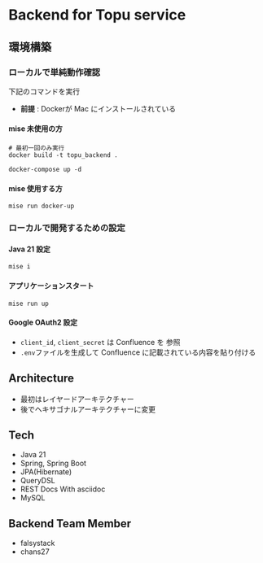 # Backend for Topu service

## 環境構築
### ローカルで単純動作確認

下記のコマンドを実行
- **前提** : Dockerが Mac にインストールされている
#### mise 未使用の方
```shell
# 最初一回のみ実行
docker build -t topu_backend .
```
```shell
docker-compose up -d
```

#### mise 使用する方

```shell
mise run docker-up
```

### ローカルで開発するための設定
#### Java 21 設定 
```shell
mise i
```

#### アプリケーションスタート
```shell
mise run up
```

#### Google OAuth2 設定
- `client_id`, `client_secret` は Confluence を 参照
- `.env`ファイルを生成して Confluence に記載されている内容を貼り付ける



## Architecture
- 最初はレイヤードアーキテクチャー
- 後でヘキサゴナルアーキテクチャーに変更

## Tech
- Java 21
- Spring, Spring Boot
- JPA(Hibernate)
- QueryDSL
- REST Docs With asciidoc
- MySQL

## Backend Team Member
- falsystack
- chans27


